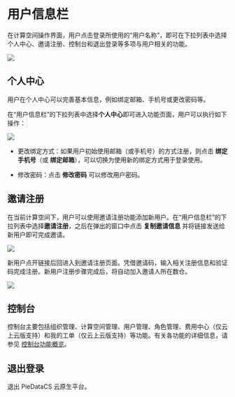 # 用户信息栏

在计算空间操作界面，用户点击登录所使用的“用户名称”，即可在下拉列表中选择个人中心、邀请注册、控制台和退出登录等多项与用户相关的功能。

<img src="https://pdb-doc.oss-cn-beijing.aliyuncs.com/pdb-admin-guide-ap/user-center-options.png" scope="external" />

## 个人中心

用户在个人中心可以完善基本信息，例如绑定邮箱、手机号或更改密码等。
  
在“用户信息栏”的下拉列表中选择**个人中心**即可进入功能页面，用户可以执行如下操作：

<img src="https://pdb-doc.oss-cn-beijing.aliyuncs.com/coc-pic/v1/user-profile1.png" scope="external" />

* 更改绑定方式：如果用户初始使用邮箱（或手机号）的方式注册，则点击 **绑定手机号**（或 **绑定邮箱**），可以切换为使用新的绑定方式用于登录使用。

* 修改密码：点击 **修改密码** 可以修改用户密码。

## 邀请注册
  
在当前计算空间下，用户可以使用邀请注册功能添加新用户。在“用户信息栏”的下拉列表中选择**邀请注册**，之后在弹出的窗口中点击 **复制邀请信息** 并将链接发送给新用户即可完成邀请。

<img src="https://pdb-doc.oss-cn-beijing.aliyuncs.com/coc-pic/v1/invite-to-organization.png" scope="external" /> 

新用户点开链接后回进入到邀请注册页面。凭借邀请码，输入相关注册信息和验证码完成注册。新用户注册步骤完成后，将自动加入邀请人所在数仓。
  
<img src="https://pdb-doc.oss-cn-beijing.aliyuncs.com/coc-pic/v1/invited-user.png" scope="external" /> 

## 控制台

控制台主要包括组织管理、计算空间管理、用户管理、角色管理、费用中心（仅云上云版支持）和我的工单（仅云上云版支持）等功能。有关各功能的详细信息，请参见 [控制台功能概览](../40.console-administration/10.console-overview.md)。

## 退出登录

退出 PieDataCS 云原生平台。